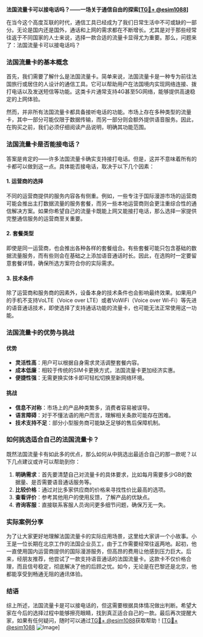 **法国流量卡可以接电话吗？——一场关于通信自由的探索[[TG💪+ @esim1088](https://t.me/s/esim1088)]**

在当今这个高度互联的时代，通信工具已经成为了我们日常生活中不可或缺的一部分。无论是国内还是国外，通话和上网的需求都在不断增长。尤其是对于那些经常往返于不同国家的人士来说，选择一款合适的流量卡显得尤为重要。那么，问题来了：法国流量卡可以接电话吗？

### 法国流量卡的基本概念

首先，我们需要了解什么是法国流量卡。简单来说，法国流量卡是一种专为前往法国旅行或居住的人设计的通信工具。它可以帮助用户在法国境内实现网络连接、拨打电话以及发送短信等功能。这类卡片通常支持4G甚至5G网络，能够提供高速稳定的上网体验。

然而，并非所有法国流量卡都具备接听电话的功能。市场上存在多种类型的流量卡，其中一部分可能仅限于数据传输，而另一部分则会额外提供语音服务。因此，在购买之前，我们必须仔细阅读产品说明，明确其功能范围。

### 法国流量卡是否能接电话？

答案是肯定的——许多法国流量卡确实支持接打电话。但是，这并不意味着所有的卡都可以做到这一点。具体能否接电话，取决于以下几个因素：

#### 1. **运营商的选择**
不同的运营商提供的服务内容各有侧重。例如，一些专注于国际漫游市场的运营商可能会推出主打数据流量的服务套餐，而另一些本地运营商则会更注重综合性的通信解决方案。如果你希望自己的流量卡既能上网又能接打电话，那么选择一家提供完整通信服务的运营商至关重要。

#### 2. **套餐类型**
即使是同一运营商，也会推出各种各样的套餐组合。有些套餐可能只包含基础的数据流量服务，而有些则会在基础之上添加语音通话时长。因此，在选购时一定要留意套餐详情，确保所选方案符合你的实际需求。

#### 3. **技术条件**
除了运营商和服务商的因素外，设备本身的技术条件也会影响最终效果。如果用户的手机不支持VoLTE（Voice over LTE）或者VoWiFi（Voice over Wi-Fi）等先进的语音通话技术，即使选择了支持通话功能的流量卡，也可能无法正常使用这一功能。

### 法国流量卡的优势与挑战

#### 优势
- **灵活性高**：用户可以根据自身需求灵活调整套餐内容。
- **成本低廉**：相较于传统的SIM卡更换方式，法国流量卡更加经济实惠。
- **便捷性强**：无需更换实体卡即可轻松切换至新网络环境。

#### 挑战
- **信息不对称**：市场上的产品种类繁多，消费者容易被误导。
- **语言障碍**：对于不懂法语的用户而言，理解相关条款可能存在困难。
- **技术支持不足**：部分小型服务商可能缺乏足够的售后保障机制。

### 如何挑选适合自己的法国流量卡？

既然法国流量卡有如此多的优点，那么如何从中挑选出最适合自己的那一款呢？以下几点建议或许可以帮助到你：

1. **明确需求**：首先要清楚自己对流量卡的具体要求，比如每月需要多少GB的数据量、是否需要语音通话服务等。
2. **比较价格**：通过对比多家供应商的价格来寻找性价比最高的选项。
3. **查看评价**：参考其他用户的使用反馈，了解产品的优缺点。
4. **咨询客服**：直接联系客服人员询问更多细节问题，确保万无一失。

### 实际案例分享

为了让大家更好地理解法国流量卡的实际应用场景，这里给大家讲一个小故事。小王是一位长期在北京工作的法国企业员工，由于工作需要经常往返两地。起初，他一直使用国内运营商提供的国际漫游服务，但高昂的费用让他感到压力巨大。后来，经朋友推荐，他尝试了一款支持语音通话的法国流量卡。这款卡不仅价格合理，而且信号稳定，彻底解决了他的后顾之忧。如今，无论是在巴黎还是北京，他都能享受到畅通无阻的通讯体验。

### 结语

综上所述，法国流量卡是可以接电话的，但这需要根据具体情况做出判断。希望大家在今后的选择过程中能够擦亮眼睛，找到真正适合自己的一款。最后再次提醒大家，如果有任何疑问，随时可以通过[TG💪+ @esim1088](https://t.me/s/esim1088)获取帮助！[[TG💪+ @esim1088](https://t.me/s/esim1088) ![Image](https://i.postimg.cc/4NQfJmqS/Snipaste-2025-05-13-00-14-12.png)]